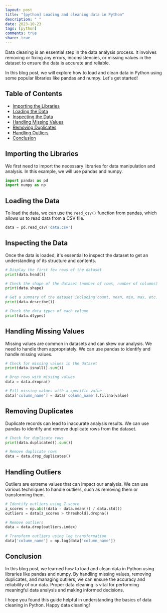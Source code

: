 ```yaml
---
layout: post
title: "[python] Loading and cleaning data in Python"
description: " "
date: 2023-10-23
tags: [python]
comments: true
share: true
---
```


Data cleaning is an essential step in the data analysis process. It involves removing or fixing any errors, inconsistencies, or missing values in the dataset to ensure the data is accurate and reliable.

In this blog post, we will explore how to load and clean data in Python using some popular libraries like pandas and numpy. Let's get started!

## Table of Contents
- [Importing the Libraries](#importing-the-libraries)
- [Loading the Data](#loading-the-data)
- [Inspecting the Data](#inspecting-the-data)
- [Handling Missing Values](#handling-missing-values)
- [Removing Duplicates](#removing-duplicates)
- [Handling Outliers](#handling-outliers)
- [Conclusion](#conclusion)

## Importing the Libraries
We first need to import the necessary libraries for data manipulation and analysis. In this example, we will use pandas and numpy.

```python
import pandas as pd
import numpy as np
```

## Loading the Data
To load the data, we can use the `read_csv()` function from pandas, which allows us to read data from a CSV file.

```python
data = pd.read_csv('data.csv')
```

## Inspecting the Data
Once the data is loaded, it's essential to inspect the dataset to get an understanding of its structure and contents.

```python
# Display the first few rows of the dataset
print(data.head())

# Check the shape of the dataset (number of rows, number of columns)
print(data.shape)

# Get a summary of the dataset including count, mean, min, max, etc.
print(data.describe())

# Check the data types of each column
print(data.dtypes)
```

## Handling Missing Values
Missing values are common in datasets and can skew our analysis. We need to handle them appropriately. We can use pandas to identify and handle missing values.

```python
# Check for missing values in the dataset
print(data.isnull().sum())

# Drop rows with missing values
data = data.dropna()

# Fill missing values with a specific value
data['column_name'] = data['column_name'].fillna(value)
```

## Removing Duplicates
Duplicate records can lead to inaccurate analysis results. We can use pandas to identify and remove duplicate rows from the dataset.

```python
# Check for duplicate rows
print(data.duplicated().sum())

# Remove duplicate rows
data = data.drop_duplicates()
```

## Handling Outliers
Outliers are extreme values that can impact our analysis. We can use various techniques to handle outliers, such as removing them or transforming them.

```python
# Identify outliers using Z-score
z_scores = np.abs((data - data.mean()) / data.std())
outliers = data[z_scores > threshold].dropna()

# Remove outliers
data = data.drop(outliers.index)

# Transform outliers using log transformation
data['column_name'] = np.log(data['column_name'])
```

## Conclusion
In this blog post, we learned how to load and clean data in Python using libraries like pandas and numpy. By handling missing values, removing duplicates, and managing outliers, we can ensure the accuracy and reliability of our data. Proper data cleaning is vital for performing meaningful data analysis and making informed decisions.

I hope you found this guide helpful in understanding the basics of data cleaning in Python. Happy data cleaning!